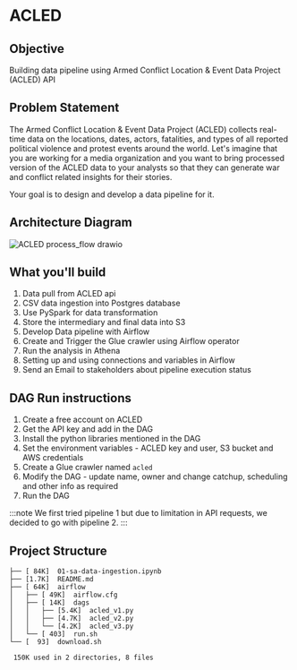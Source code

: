 # ACLED

## Objective

Building data pipeline using Armed Conflict Location & Event Data Project (ACLED) API

## Problem Statement

The Armed Conflict Location & Event Data Project (ACLED) collects real-time data on the locations, dates, actors, fatalities, and types of all reported political violence and protest events around the world. Let's imagine that you are working for a media organization and you want to bring processed version of the ACLED data to your analysts so that they can generate war and conflict related insights for their stories.

Your goal is to design and develop a data pipeline for it.

## Architecture Diagram

![ACLED process_flow drawio](https://user-images.githubusercontent.com/62965911/215261267-f02269fe-103c-410f-a5ad-7eba42eed136.svg)

## What you'll build

1. Data pull from ACLED api
2. CSV data ingestion into Postgres database
3. Use PySpark for data transformation
4. Store the intermediary and final data into S3
5. Develop Data pipeline with Airflow
6. Create and Trigger the Glue crawler using Airflow operator
7. Run the analysis in Athena
8. Setting up and using connections and variables in Airflow
9. Send an Email to stakeholders about pipeline execution status

## DAG Run instructions

1. Create a free account on ACLED
2. Get the API key and add in the DAG
3. Install the python libraries mentioned in the DAG
4. Set the environment variables - ACLED key and user, S3 bucket and AWS credentials
5. Create a Glue crawler named `acled`
6. Modify the DAG - update name, owner and change catchup, scheduling and other info as required
7. Run the DAG

:::note
We first tried pipeline 1 but due to limitation in API requests, we decided to go with pipeline 2.
:::

## Project Structure

```
├── [ 84K]  01-sa-data-ingestion.ipynb
├── [1.7K]  README.md
├── [ 64K]  airflow
│   ├── [ 49K]  airflow.cfg
│   ├── [ 14K]  dags
│   │   ├── [5.4K]  acled_v1.py
│   │   ├── [4.7K]  acled_v2.py
│   │   └── [4.2K]  acled_v3.py
│   └── [ 403]  run.sh
└── [  93]  download.sh

 150K used in 2 directories, 8 files
```